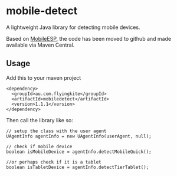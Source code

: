 # mobile-detect

A lightweight Java library for detecting mobile devices.

Based on [MobileESP](https://github.com/ahand/mobileesp), the code has been moved to github and made available via Maven Central.

## Usage

Add this to your maven project

    <dependency>
      <groupId>au.com.flyingkite</groupId>
      <artifactId>mobiledetect</artifactId>
      <version>1.1.1</version>
    </dependency>

Then call the library like so:

    // setup the class with the user agent
    UAgentInfo agentInfo = new UAgentInfo(userAgent, null);
    
    // check if mobile device
    boolean isMobileDevice = agentInfo.detectMobileQuick();
    
    //or perhaps check if it is a tablet
    boolean isTabletDevice = agentInfo.detectTierTablet();

